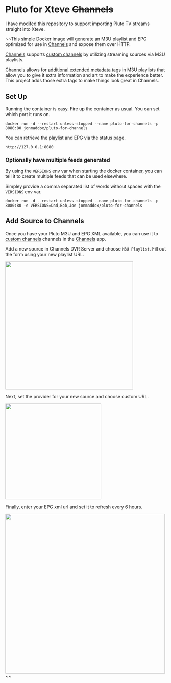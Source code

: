 # Pluto for Xteve ~~Channels~~

I have modifed this repository to support importing Pluto TV streams straight into Xteve.

~~This simple Docker image will generate an M3U playlist and EPG optimized for use in [Channels](https://getchannels.com) and expose them over HTTP.

[Channels](https://getchannels.com) supports [custom channels](https://getchannels.com/docs/channels-dvr-server/how-to/custom-channels/) by utilizing streaming sources via M3U playlists.

[Channels](https://getchannels.com) allows for [additional extended metadata tags](https://getchannels.com/docs/channels-dvr-server/how-to/custom-channels/#channels-extensions) in M3U playlists that allow you to give it extra information and art to make the experience better. This project adds those extra tags to make things look great in Channels.

## Set Up

Running the container is easy. Fire up the container as usual. You can set which port it runs on.

    docker run -d --restart unless-stopped --name pluto-for-channels -p 8080:80 jonmaddox/pluto-for-channels

You can retrieve the playlist and EPG via the status page.

    http://127.0.0.1:8080

### Optionally have multiple feeds generated

By using the `VERSIONS` env var when starting the docker container, you can tell it to create multiple feeds that can be used elsewhere.

Simpley provide a comma separated list of words without spaces with the `VERSIONS` env var.

    docker run -d --restart unless-stopped --name pluto-for-channels -p 8080:80 -e VERSIONS=Dad,Bob,Joe jonmaddox/pluto-for-channels


## Add Source to Channels

Once you have your Pluto M3U and EPG XML available, you can use it to [custom channels](https://getchannels.com/docs/channels-dvr-server/how-to/custom-channels/) channels in the [Channels](https://getchannels.com) app.

Add a new source in Channels DVR Server and choose `M3U Playlist`. Fill out the form using your new playlist URL.

<img src=".github/1.png" width="400px"/>

Next, set the provider for your new source and choose custom URL.

<img src=".github/2.png" width="300px"/>

Finally, enter your EPG xml url and set it to refresh every 6 hours.

<img src=".github/3.png" width="500px"/>~~
